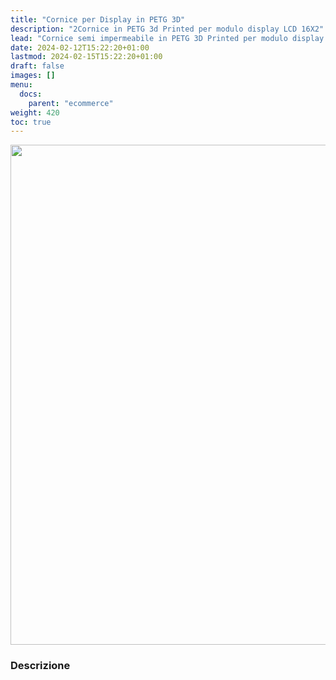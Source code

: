```yaml
---
title: "Cornice per Display in PETG 3D"
description: "2Cornice in PETG 3d Printed per modulo display LCD 16X2"
lead: "Cornice semi impermeabile in PETG 3D Printed per modulo display LCD 16X2."
date: 2024-02-12T15:22:20+01:00
lastmod: 2024-02-15T15:22:20+01:00
draft: false
images: []
menu: 
  docs:
    parent: "ecommerce"
weight: 420
toc: true
---
```




<img width="800" class="x figure-img img-fluid lazyload blur-up"  src="/prodotti/profondimetro/103.jpg" alt="">

### Descrizione
